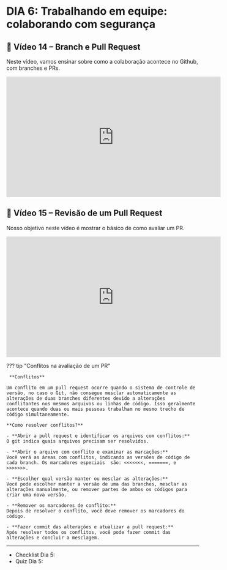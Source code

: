 # DIA 6: Trabalhando em equipe: colaborando com segurança

## 🎥 Vídeo 14 – Branch e Pull Request

Neste vídeo, vamos ensinar sobre como a colaboração acontece no Github, com branches e PRs.

<iframe width="560" height="315" src="https://www.youtube.com/embed/YMHB0n4xezs?si=LnffBqb6Y4krZwag" title="YouTube video player" frameborder="0" allow="accelerometer; autoplay; clipboard-write; encrypted-media; gyroscope; picture-in-picture; web-share" referrerpolicy="strict-origin-when-cross-origin" allowfullscreen></iframe>

## 🎥 Vídeo 15 – Revisão de um Pull Request

Nosso objetivo neste vídeo é mostrar o básico de como avaliar um PR.

<iframe width="560" height="315" src="https://www.youtube.com/embed/E5Qh93eZiCA?si=pzURDuF1cYwQiGb3" title="YouTube video player" frameborder="0" allow="accelerometer; autoplay; clipboard-write; encrypted-media; gyroscope; picture-in-picture; web-share" referrerpolicy="strict-origin-when-cross-origin" allowfullscreen></iframe>

??? tip "Conflitos na avaliação de um PR"

     **Conflitos**

    Um conflito em um pull request ocorre quando o sistema de controle de versão, no caso o Git, não consegue mesclar automaticamente as alterações de duas branches diferentes devido a alterações conflitantes nos mesmos arquivos ou linhas de código. Isso geralmente acontece quando duas ou mais pessoas trabalham no mesmo trecho de código simultaneamente. 
    
    **Como resolver conflitos?**

    - **Abrir a pull request e identificar os arquivos com conflitos:** 
    O git indica quais arquivos precisam ser resolvidos.

    - **Abrir o arquivo com conflito e examinar as marcações:** 
    Você verá as áreas com conflitos, indicando as versões de código de cada branch. Os marcadores especiais  são: <<<<<<<, =======, e >>>>>>>.

    - **Escolher qual versão manter ou mesclar as alterações:** 
    Você pode escolher manter a versão de uma das branches, mesclar as alterações manualmente, ou remover partes de ambos os códigos para criar uma nova versão. 

    - **Remover os marcadores de conflito:** 
    Depois de resolver o conflito, você deve remover os marcadores do código.

    - **Fazer commit das alterações e atualizar a pull request:** 
    Após resolver todos os conflitos, você pode fazer commit das alterações e concluir a mesclagem.
__________
 - Checklist Dia 5:
 - Quiz Dia 5: